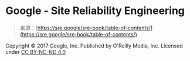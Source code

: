 <!--yml
category: 未分类
date: 2024-05-27 14:34:00
-->

# Google - Site Reliability Engineering

> 来源：[https://sre.google/sre-book/table-of-contents/](https://sre.google/sre-book/table-of-contents/)

Copyright © 2017 Google, Inc. Published by O'Reilly Media, Inc. Licensed under [CC BY-NC-ND 4.0](https://creativecommons.org/licenses/by-nc-nd/4.0/)